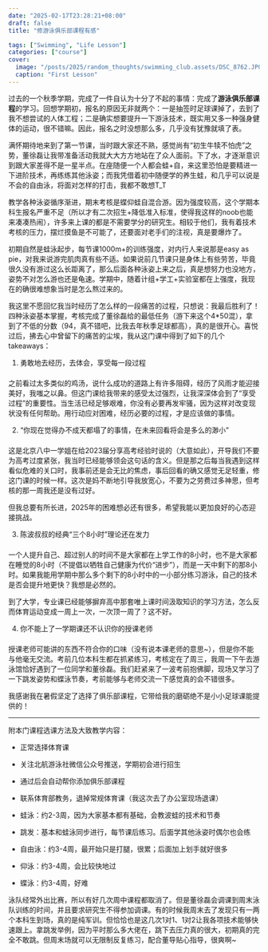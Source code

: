 ```yaml
---
date: "2025-02-17T23:28:21+08:00"
draft: false
title: "修游泳俱乐部课程有感"

tags: ["Swimming", "Life Lesson"]
categories: ["course"]
cover:
  image: "/posts/2025/random_thoughts/swimming_club.assets/DSC_8762.JPG"
  caption: "First Lesson"
---
```


过去的一个秋季学期，完成了一件自认为十分了不起的事情：完成了**游泳俱乐部课程**的学习。回想学期初，报名的原因无非就两个：一是抽签时足球课掉了，去到了我不想尝试的人体工程；二是确实想要提升一下游泳技术，既实用又多一种强身健体的运动，很不错嘛。因此，报名之时没想那么多，几乎没有犹豫就填了表。

满怀期待地来到了第一节课，当时跟大家还不熟，感觉尚有“初生牛犊不怕虎”之势，董徐磊让我带准备活动我就大大方方地站在了众人面前。下了水，才逐渐意识到跟大家差得不是一星半点。在座随便一个人都会蛙+自，来这里恐怕是要精进一下进阶技术，再练练其他泳姿；而我凭借着初中随便学的养生蛙，和几乎可以说是不会的自由泳，将面对怎样的打击，我都不敢想T_T

教学各种泳姿循序渐进，期末考核是蝶仰蛙自混合游。因为强度较高，这个学期本科生报名严重不足（所以才有二次招生+降低准入标准，使得我这样的noob也能来凑凑热闹），许多来上课的都是不需要学分的研究生。相较于他们，我有着技术考核的压力，摆烂摸鱼是不可能了，还要面对老手们的注视，真是要爆炸了。

初期自然是蛙泳起步，每节课1000m+的训练强度，对内行人来说那是easy as pie，对我来说游完肌肉真有些不适。如果说前几节课只是身体上有些劳苦，毕竟很久没有游过这么长距离了，那么后面各种泳姿上来之后，真是想努力也没地方，姿势不对怎么游也还是龟速。学期中，随着计组+学工+实验室都在上强度，我现在的确很难想象当时是怎么熬过来的。

我这里不愿回忆我当时经历了怎么样的一段痛苦的过程，只想说：我最后胜利了！四种泳姿基本掌握，考核完成了董徐磊给的最低任务（游下来这个4*50混），拿到了不低的分数（94，真不错吧，比我去年秋季足球都高），真的是很开心。喜悦过后，拂去心中曾留下的痛苦的尘埃，我从这门课中得到了如下的几个takeaways：

1. 勇敢地去经历，去体会，享受每一段过程

<div style="margin-bottom: 1.5em;"></div>  

   之前看过太多类似的鸡汤，说什么成功的道路上有许多阻碍，经历了风雨才能迎接美好，我嗤之以鼻。但这门课给我带来的感受太过强烈，让我深深体会到了“享受过程”的重要性。当生活已经足够艰难，你没有必要再发牢骚，因为这样对改变现状没有任何帮助。用行动应对困难，经历必要的过程，才是应该做的事情。

2. “你现在觉得办不成天都塌了的事情，在未来回看将会是多么的渺小”

<div style="margin-bottom: 1.5em;"></div>  

   这是北京八中一学姐在给2023届分享高考经验时说的（大意如此），开导我们不要为高考过度紧张，我当时已经能够领会这句话的含义。但是那之后每当我遇到这样看似危难的关口时，我事前还是会无比的焦虑，事后回看的确又感觉无足轻重，修这门课的时候一样。这次是妈不断地引导我放宽心，不要为之劳费过多神思，但考核的那一周我还是没有过好。

   但我总要有所长进，2025年的困难想必还有很多，希望我能以更加良好的心态迎接挑战。

3. 陈波叔叔的经典“三个8小时”理论还在发力

<div style="margin-bottom: 1.5em;"></div>  

   一个人提升自己、超过别人的时间不是大家都在上学工作的8小时，也不是大家都在睡觉的8小时（不提倡以牺牲自己健康为代价“进步”），而是一天中剩下的那8小时。如果我能用学期中那么多个剩下的8小时中的一小部分练习游泳，自己的技术是否会提升地更快？我想是必然的。

   到了大学，专业课已经能够摒弃高中那套唯上课时间汲取知识的学习方法，怎么反而体育运动变成一周上一次，一次顶一周了？这不好。

4. 你不能上了一学期课还不认识你的授课老师

<div style="margin-bottom: 1.5em;"></div>  

   授课老师可能讲的东西不符合你的口味（没有说本课老师的意思~），但是你不能与他毫无交流。考前几位本科生都在抓紧练习，考核定在了周三，我周一下午去游泳馆恰好遇到了一位同学和董徐磊。我们赶紧来了一波考前抱佛脚，现场又学习了一下跳发姿势和蝶泳节奏，考前能够与老师交流一下感觉真的会不错很多。

我感谢我在暑假坚定了选择了俱乐部课程，它带给我的磨砺绝不是小小足球课能提供的！

---

附本门课程选课方法及大致教学内容：

- 正常选择体育课

- 关注北航游泳社微信公众号推送，学期初会进行招生
- 通过后会自动帮你添加俱乐部课程
- 联系体育部教务，退掉常规体育课（我这次去了办公室现场退课）

- 蛙泳：约2-3周，因为大家基本都有基础，会教波蛙的技术和节奏

- 跳发：基本和蛙泳同步进行，每节课后练习。后面学其他泳姿时偶尔也会练

- 自由泳：约3-4周，最开始只是打腿，很累；后面加上划手就好很多
- 仰泳：约3-4周，会比较快地过
- 蝶泳：约3-4周，好难

泳队经常外出比赛，所以有好几次周中课程都取消了。但是董徐磊会调课到周末泳队训练的时间，并且要求研究生不得参加调课。有的时候我周末去了发现只有一两个本科生到场，真的是纯军训。但恰恰也是这几次1对1、1对2让我各项技术能够快速跟上。拿跳发举例，因为平时那么多大佬在，跳下去压力真的很大，初期真的完全不敢跳。但周末场就可以无限制反复练习，配合董导贴心指导，很爽啊~
